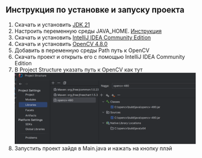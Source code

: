 ## Инструкция по установке и запуску проекта
1. Скачать и установить [JDK 21](https://www.oracle.com/java/technologies/downloads/#jdk21-windows)
2. Настроить переменную среды JAVA_HOME. [Инструкция](https://java-lessons.ru/first-steps/java-home)
3. Скачать и установить [IntelliJ IDEA Community Edition](https://www.jetbrains.com/ru-ru/idea/download/?section=windows)
4. Скачать и установить [OpenCV 4.8.0](https://opencv.org/releases/)
5. Добавить в переменную среды Path путь к OpenCV
6. Скачать проект и открыть его с помощью IntelliJ IDEA Community Edition
7. В Project Structure указать путь к OpenCV как тут ![тут](./assets/projectStructure.png)
8. Запустить проект зайдя в Main.java и нажать на кнопку плэй